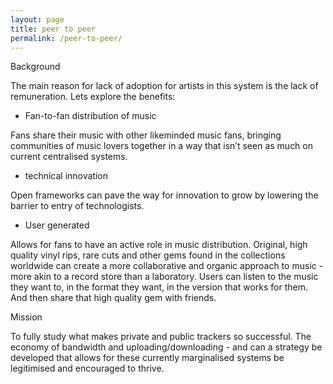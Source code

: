 ```yaml
---
layout: page
title: peer to peer
permalink: /peer-to-peer/
---
```


Background

The main reason for lack of adoption for artists in this system is the lack of remuneration. Lets explore the benefits:

- Fan-to-fan distribution of music

Fans share their music with other likeminded music fans, bringing communities of music lovers together in a way that isn’t seen as much on current centralised systems.

- technical innovation

Open frameworks can pave the way for innovation to grow by lowering the barrier to entry of technologists.

- User generated

Allows for fans to have an active role in music distribution. Original, high quality vinyl rips, rare cuts and other gems found in the collections worldwide can create a more collaborative and organic approach to music - more akin to a record store than a laboratory. Users can listen to the music they want to, in the format they want, in the version that works for them. And then share that high quality gem with friends.

Mission

To fully study what makes private and public trackers so successful. The economy of bandwidth and uploading/downloading - and can a strategy be developed that allows for these currently marginalised systems be legitimised and encouraged to thrive.
